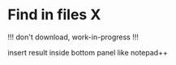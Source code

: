 # Find in files X

!!! don't download, work-in-progress !!!

insert result inside bottom panel like notepad++